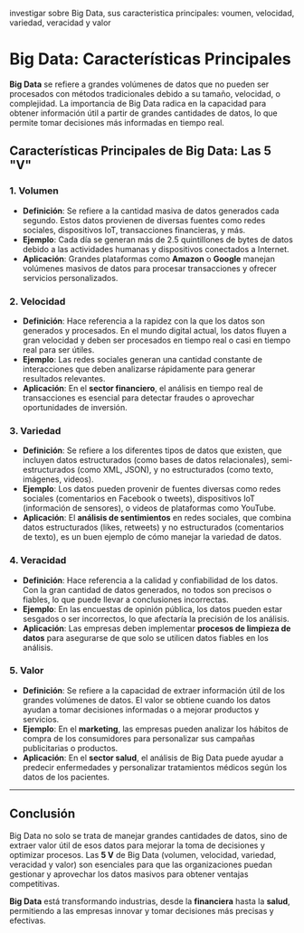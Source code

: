 investigar sobre Big Data, sus caracteristica principales: voumen, velocidad, variedad, veracidad y valor 
# Big Data: Características Principales

**Big Data** se refiere a grandes volúmenes de datos que no pueden ser procesados con métodos tradicionales debido a su tamaño, velocidad, o complejidad. La importancia de Big Data radica en la capacidad para obtener información útil a partir de grandes cantidades de datos, lo que permite tomar decisiones más informadas en tiempo real.

## Características Principales de Big Data: Las 5 "V"

### 1. **Volumen**
   - **Definición**: Se refiere a la cantidad masiva de datos generados cada segundo. Estos datos provienen de diversas fuentes como redes sociales, dispositivos IoT, transacciones financieras, y más.
   - **Ejemplo**: Cada día se generan más de 2.5 quintillones de bytes de datos debido a las actividades humanas y dispositivos conectados a Internet.
   - **Aplicación**: Grandes plataformas como **Amazon** o **Google** manejan volúmenes masivos de datos para procesar transacciones y ofrecer servicios personalizados.

### 2. **Velocidad**
   - **Definición**: Hace referencia a la rapidez con la que los datos son generados y procesados. En el mundo digital actual, los datos fluyen a gran velocidad y deben ser procesados en tiempo real o casi en tiempo real para ser útiles.
   - **Ejemplo**: Las redes sociales generan una cantidad constante de interacciones que deben analizarse rápidamente para generar resultados relevantes.
   - **Aplicación**: En el **sector financiero**, el análisis en tiempo real de transacciones es esencial para detectar fraudes o aprovechar oportunidades de inversión.

### 3. **Variedad**
   - **Definición**: Se refiere a los diferentes tipos de datos que existen, que incluyen datos estructurados (como bases de datos relacionales), semi-estructurados (como XML, JSON), y no estructurados (como texto, imágenes, videos).
   - **Ejemplo**: Los datos pueden provenir de fuentes diversas como redes sociales (comentarios en Facebook o tweets), dispositivos IoT (información de sensores), o videos de plataformas como YouTube.
   - **Aplicación**: El **análisis de sentimientos** en redes sociales, que combina datos estructurados (likes, retweets) y no estructurados (comentarios de texto), es un buen ejemplo de cómo manejar la variedad de datos.

### 4. **Veracidad**
   - **Definición**: Hace referencia a la calidad y confiabilidad de los datos. Con la gran cantidad de datos generados, no todos son precisos o fiables, lo que puede llevar a conclusiones incorrectas.
   - **Ejemplo**: En las encuestas de opinión pública, los datos pueden estar sesgados o ser incorrectos, lo que afectaría la precisión de los análisis.
   - **Aplicación**: Las empresas deben implementar **procesos de limpieza de datos** para asegurarse de que solo se utilicen datos fiables en los análisis.

### 5. **Valor**
   - **Definición**: Se refiere a la capacidad de extraer información útil de los grandes volúmenes de datos. El valor se obtiene cuando los datos ayudan a tomar decisiones informadas o a mejorar productos y servicios.
   - **Ejemplo**: En el **marketing**, las empresas pueden analizar los hábitos de compra de los consumidores para personalizar sus campañas publicitarias o productos.
   - **Aplicación**: En el **sector salud**, el análisis de Big Data puede ayudar a predecir enfermedades y personalizar tratamientos médicos según los datos de los pacientes.

---

## Conclusión

Big Data no solo se trata de manejar grandes cantidades de datos, sino de extraer valor útil de esos datos para mejorar la toma de decisiones y optimizar procesos. Las **5 V** de Big Data (volumen, velocidad, variedad, veracidad y valor) son esenciales para que las organizaciones puedan gestionar y aprovechar los datos masivos para obtener ventajas competitivas.

**Big Data** está transformando industrias, desde la **financiera** hasta la **salud**, permitiendo a las empresas innovar y tomar decisiones más precisas y efectivas.
